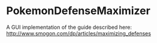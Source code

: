 PokemonDefenseMaximizer
=======================

A GUI implementation of the guide described here: http://www.smogon.com/dp/articles/maximizing_defenses
